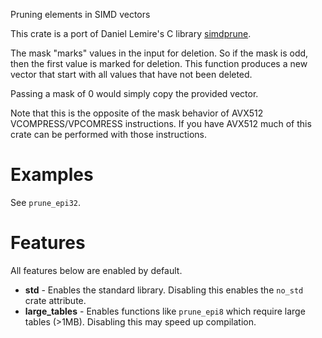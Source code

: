 Pruning elements in SIMD vectors

This crate is a port of Daniel Lemire's C library [simdprune](https://github.com/lemire/simdprune/).

The mask "marks" values in the input for deletion. So if
the mask is odd, then the first value is marked for deletion.
This function produces a new vector that start with all
values that have not been deleted.

Passing a mask of 0 would simply copy the provided vector.

Note that this is the opposite of the mask behavior of AVX512 VCOMPRESS/VPCOMRESS instructions.
If you have AVX512 much of this crate can be performed with those instructions.

# Examples

See `prune_epi32`.

# Features

All features below are enabled by default.

* **std** - Enables the standard library. Disabling this enables the `no_std` crate attribute.
* **large_tables** - Enables functions like `prune_epi8` which require large tables (>1MB).
Disabling this may speed up compilation.
